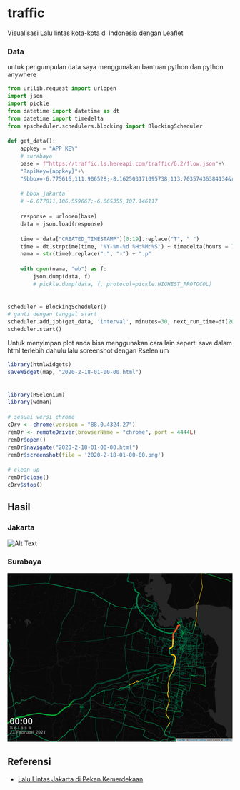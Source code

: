 # traffic
Visualisasi Lalu lintas kota-kota di Indonesia dengan Leaflet

### Data
untuk pengumpulan data saya menggunakan bantuan python dan python anywhere

```python
from urllib.request import urlopen
import json
import pickle
from datetime import datetime as dt
from datetime import timedelta
from apscheduler.schedulers.blocking import BlockingScheduler

def get_data(): 
    appkey = "APP KEY"
    # surabaya
    base = f"https://traffic.ls.hereapi.com/traffic/6.2/flow.json"+\
    "?apiKey={appkey}"+\
    "&bbox=-6.775616,111.906528;-8.162503171095738,113.70357436384134&responseattributes=sh,fc"
    
    # bbox jakarta
    # -6.077811,106.559667;-6.665355,107.146117
    
    response = urlopen(base)
    data = json.load(response)

    time = data["CREATED_TIMESTAMP"][0:19].replace("T", " ")    
    time = dt.strptime(time, '%Y-%m-%d %H:%M:%S') + timedelta(hours = 7)
    nama = str(time).replace(":", "-") + ".p"
    
    with open(nama, "wb") as f:
        json.dump(data, f)
        # pickle.dump(data, f, protocol=pickle.HIGHEST_PROTOCOL)


scheduler = BlockingScheduler()
# ganti dengan tanggal start
scheduler.add_job(get_data, 'interval', minutes=30, next_run_time=dt(2020, 2, 18, 17, 0, 0))
scheduler.start()
```

Untuk menyimpan plot anda bisa menggunakan cara lain
seperti save dalam html terlebih dahulu lalu screenshot dengan Rselenium
```r
library(htmlwidgets)
saveWidget(map, "2020-2-18-01-00-00.html")


library(RSelenium)
library(wdman)

# sesuai versi chrome
cDrv <- chrome(version = "88.0.4324.27")
remDr <- remoteDriver(browserName = "chrome", port = 4444L)
remDr$open()
remDr$navigate("2020-2-18-01-00-00.html")
remDr$screenshot(file = '2020-2-18-01-00-00.png')

# clean up
remDr$close()
cDrv$stop()
```

## Hasil
### Jakarta
![Alt Text](https://github.com/Alfrzlp/traffic/blob/main/hasil/jakarta.gif)

### Surabaya
![Alt Text](https://github.com/Alfrzlp/traffic/blob/main/hasil/surabaya_.gif)


## Referensi
- [Lalu Lintas Jakarta di Pekan Kemerdekaan](https://medium.com/@nmonarizqa/lalu-lintas-jakarta-di-pekan-kemerdekaan-2f0d67c23240)
